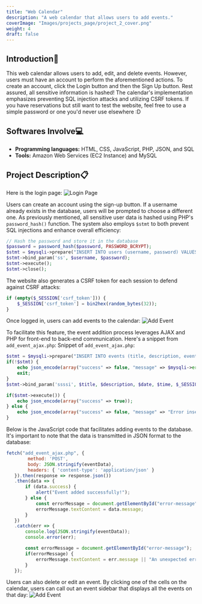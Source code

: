 ```yaml
---
title: "Web Calendar"
description: "A web calendar that allows users to add events."
coverImage: "Images/projects_page/project_2_cover.png"
weight: 4
draft: false
---
```


## Introduction📓
This web calendar allows users to add, edit, and delete events. However, users must have an account to perform the aforementioned actions. To create an account, click the Login button and then the Sign Up button. Rest assured, all sensitive information is hashed! The calendar's implementation emphasizes preventing SQL injection attacks and utilizing CSRF tokens. If you have reservations but still want to test the website, feel free to use a simple password or one you'd never use elsewhere :D

## Softwares Involve💻
- **Programming languages:** HTML, CSS, JavaScript, PHP, JSON, and SQL
- **Tools:** Amazon Web Services (EC2 Instance) and MySQL

## Project Description📋
Here is the login page:
![Login Page](/Images/projects_content/project_2/login_page.png)

Users can create an account using the sign-up button. If a username already exists in the database, users will be prompted to choose a different one. As previously mentioned, all sensitive user data is hashed using PHP's `password_hash()` function. The system also employs `$stmt` to both prevent SQL injections and enhance overall efficiency:

```php
// Hash the password and store it in the database
$password = password_hash($password, PASSWORD_BCRYPT);
$stmt = $mysqli->prepare("INSERT INTO users (username, password) VALUES (?, ?)");
$stmt->bind_param('ss', $username, $password);
$stmt->execute();
$stmt->close();

```
The website also generates a CSRF token for each session to defend against CSRF attacks:
```php
if (empty($_SESSION['csrf_token'])) {
    $_SESSION['csrf_token'] = bin2hex(random_bytes(32));
}
```

Once logged in, users can add events to the calendar:
![Add Event](/Images/projects_content/project_2/add_event.png)

To facilitate this feature, the event addition process leverages AJAX and PHP for front-end to back-end communication. Here's a snippet from `add_event_ajax.php`:
Snippet of `add_event_ajax.php`:
```php
$stmt = $mysqli->prepare("INSERT INTO events (title, description, event_date, event_time, user_id) VALUES (?, ?, ?, ?, ?)");
if(!$stmt) {
    echo json_encode(array("success" => false, "message" => $mysqli->error));
    exit;
}
$stmt->bind_param('ssssi', $title, $description, $date, $time, $_SESSION['user_id']);

if($stmt->execute()) {
    echo json_encode(array("success" => true));
} else {
    echo json_encode(array("success" => false, "message" => "Error inserting event."));
}
```

Below is the JavaScript code that facilitates adding events to the database. It's important to note that the data is transmitted in JSON format to the database:

```javascript
fetch("add_event_ajax.php", {
        method: 'POST',
        body: JSON.stringify(eventData),
        headers: { 'content-type': 'application/json' }
   }).then(response => response.json())
   .then(data => {
       if (data.success) {
           alert("Event added successfully!");
       } else {
           const errorMessage = document.getElementById("error-message");
           errorMessage.textContent = data.message;
       }
   })
   .catch(err => {
       console.log(JSON.stringify(eventData));
       console.error(err);

       const errorMessage = document.getElementById("error-message");
       if(errorMessage) {
           errorMessage.textContent = err.message || "An unexpected error occurred.";
       }
   });
   ```

   Users can also delete or edit an event. By clicking one of the cells on the calendar, users can call out an event sidebar that displays all the events on that day:
   ![Add Event](/Images/projects_content/project_2/edit_event.png)


